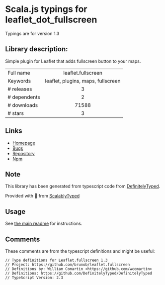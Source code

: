 
# Scala.js typings for leaflet_dot_fullscreen

Typings are for version 1.3

## Library description:
Simple plugin for Leaflet that adds fullscreen button to your maps.

|                    |                 |
| ------------------ | :-------------: |
| Full name          | leaflet.fullscreen |
| Keywords           | leaflet, plugins, maps, fullscreen |
| # releases         | 3 |
| # dependents       | 2 |
| # downloads        | 71588 |
| # stars            | 3 |

## Links
- [Homepage](https://github.com/brunob/leaflet.fullscreen#readme)
- [Bugs](https://github.com/brunob/leaflet.fullscreen/issues)
- [Repository](https://github.com/brunob/leaflet.fullscreen)
- [Npm](https://www.npmjs.com/package/leaflet.fullscreen)
    


## Note
This library has been generated from typescript code from [DefinitelyTyped](https://definitelytyped.org).

Provided with :purple_heart: from [ScalablyTyped](https://github.com/oyvindberg/ScalablyTyped)

## Usage
See [the main readme](../../readme.md) for instructions.

## Comments

These comments are from the typescript definitions and might be useful:
```
// Type definitions for Leaflet.fullscreen 1.3
// Project: https://github.com/brunob/leaflet.fullscreen
// Definitions by: William Comartin <https://github.com/wcomartin>
// Definitions: https://github.com/DefinitelyTyped/DefinitelyTyped
// TypeScript Version: 2.3

```

